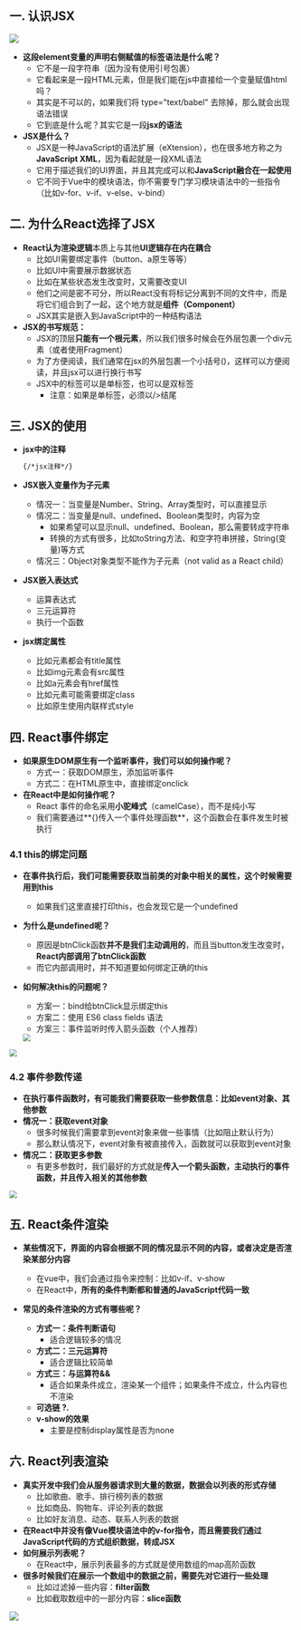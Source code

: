 ## 一. **认识JSX**

![](../imgs/react/%E8%AE%A4%E8%AF%86jsx.png)

- **这段element变量的声明右侧赋值的标签语法是什么呢？**
  - 它不是一段字符串（因为没有使用引号包裹）
  - 它看起来是一段HTML元素，但是我们能在js中直接给一个变量赋值html吗？
  - 其实是不可以的，如果我们将 type="text/babel" 去除掉，那么就会出现语法错误
  - 它到底是什么呢？其实它是一段**jsx的语法**
- **JSX是什么？**
  - JSX是一种JavaScript的语法扩展（eXtension），也在很多地方称之为**JavaScript XML**，因为看起就是一段XML语法
  - 它用于描述我们的UI界面，并且其完成可以和**JavaScript融合在一起使用**
  - 它不同于Vue中的模块语法，你不需要专门学习模块语法中的一些指令（比如v-for、v-if、v-else、v-bind）

## 二. **为什么React选择了JSX**

- **React认为渲染逻辑**本质上与其他**UI逻辑存在内在耦合**
  - 比如UI需要绑定事件（button、a原生等等）
  - 比如UI中需要展示数据状态
  - 比如在某些状态发生改变时，又需要改变UI
  - 他们之间是密不可分，所以React没有将标记分离到不同的文件中，而是将它们组合到了一起，这个地方就是**组件（Component）**
  - JSX其实是嵌入到JavaScript中的一种结构语法
- **JSX的书写规范：**
  - JSX的顶层**只能有一个根元素**，所以我们很多时候会在外层包裹一个div元素（或者使用Fragment）
  - 为了方便阅读，我们通常在jsx的外层包裹一个小括号()，这样可以方便阅读，并且jsx可以进行换行书写
  - JSX中的标签可以是单标签，也可以是双标签
    - 注意：如果是单标签，必须以/>结尾

## 三. **JSX的使用**

- **jsx中的注释**

  ```html
  {/*jsx注释*/}
  ```

- **JSX嵌入变量作为子元素**

  - 情况一：当变量是Number、String、Array类型时，可以直接显示
  - 情况二：当变量是null、undefined、Boolean类型时，内容为空
    - 如果希望可以显示null、undefined、Boolean，那么需要转成字符串
    - 转换的方式有很多，比如toString方法、和空字符串拼接，String(变量)等方式
  - 情况三：Object对象类型不能作为子元素（not valid as a React child）

- **JSX嵌入表达式**

  - 运算表达式
  - 三元运算符
  - 执行一个函数

- **jsx绑定属性**

  - 比如元素都会有title属性
  - 比如img元素会有src属性
  -  比如a元素会有href属性
  - 比如元素可能需要绑定class
  - 比如原生使用内联样式style

## 四. **React事件绑定**

- **如果原生DOM原生有一个监听事件，我们可以如何操作呢？**
  - 方式一：获取DOM原生，添加监听事件
  - 方式二：在HTML原生中，直接绑定onclick
- **在React中是如何操作呢？**
  - React 事件的命名采用**小驼峰式**（camelCase），而不是纯小写
  - 我们需要通过**{}传入一个事件处理函数**，这个函数会在事件发生时被执行

### 4.1 **this的绑定问题**

- **在事件执行后，我们可能需要获取当前类的对象中相关的属性，这个时候需要用到this**

  - 如果我们这里直接打印this，也会发现它是一个undefined

- **为什么是undefined呢？**

  - 原因是btnClick函数**并不是我们主动调用的**，而且当button发生改变时，**React内部调用了btnClick函数**
  - 而它内部调用时，并不知道要如何绑定正确的this

- **如何解决this的问题呢？**

  -  方案一：bind给btnClick显示绑定this
  - 方案二：使用 ES6 class fields 语法
  -  方案三：事件监听时传入箭头函数（个人推荐）

  <img src="../imgs/react/this%E7%BB%91%E5%AE%9A.png" style="zoom:80%;" />

<img src="../imgs/react/this%E4%B8%89%E7%A7%8D%E7%BB%91%E5%AE%9A%E6%96%B9%E5%BC%8F.png" style="zoom:80%;" />

### 4.2 **事件参数传递**

- **在执行事件函数时，有可能我们需要获取一些参数信息：比如event对象、其他参数**
- **情况一：获取event对象**
  - 很多时候我们需要拿到event对象来做一些事情（比如阻止默认行为）
  - 那么默认情况下，event对象有被直接传入，函数就可以获取到event对象
- **情况二：获取更多参数**
  - 有更多参数时，我们最好的方式就是**传入一个箭头函数，主动执行的事件函数，并且传入相关的其他参数**

<img src="../imgs/react/%E5%8F%82%E6%95%B0%E4%BC%A0%E9%80%92.png" style="zoom: 80%;" />

## 五. **React条件渲染**

- **某些情况下，界面的内容会根据不同的情况显示不同的内容，或者决定是否渲染某部分内容**

  - 在vue中，我们会通过指令来控制：比如v-if、v-show
  - 在React中，**所有的条件判断都和普通的JavaScript代码一致**

- **常见的条件渲染的方式有哪些呢？**

  - **方式一：条件判断语句**
    - 适合逻辑较多的情况
  - **方式二：三元运算符**
    - 适合逻辑比较简单
  - **方式三：与运算符&&**
    - 适合如果条件成立，渲染某一个组件；如果条件不成立，什么内容也不渲染
  - **可选链 ?.**
  - **v-show的效果**
    - 主要是控制display属性是否为none

  

## 六. **React列表渲染**

- **真实开发中我们会从服务器请求到大量的数据，数据会以列表的形式存储**
  - 比如歌曲、歌手、排行榜列表的数据
  - 比如商品、购物车、评论列表的数据
  - 比如好友消息、动态、联系人列表的数据
- **在React中并没有像Vue模块语法中的v-for指令，而且需要我们通过JavaScript代码的方式组织数据，转成JSX**
- **如何展示列表呢？**
  - 在React中，展示列表最多的方式就是使用数组的map高阶函数
- **很多时候我们在展示一个数组中的数据之前，需要先对它进行一些处理**
  - 比如过滤掉一些内容：**filter函数**
  - 比如截取数组中的一部分内容：**slice函数**

![](../imgs/react/%E5%88%97%E8%A1%A8%E6%B8%B2%E6%9F%93%E9%93%BE%E5%BC%8F%E8%B0%83%E7%94%A8.png)













